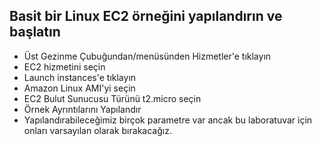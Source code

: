Basit bir Linux EC2 örneğini yapılandırın ve başlatın
--

- Üst Gezinme Çubuğundan/menüsünden Hizmetler'e tıklayın
- EC2 hizmetini seçin
- Launch instances'e tıklayın
- Amazon Linux AMI'yi seçin
- EC2 Bulut Sunucusu Türünü t2.micro seçin
- Örnek Ayrıntılarını Yapılandır
 - Yapılandırabileceğimiz birçok parametre var ancak bu laboratuvar için onları varsayılan olarak bırakacağız.

